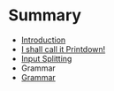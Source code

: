# Summary

* [Introduction](intro.md)
* [I shall call it Printdown!](printdown.md)
* [Input Splitting](input_splitting.md)
* Grammar
* [Grammar](grammar.md)

